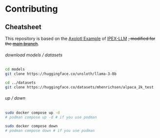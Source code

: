 # Contributing

## Cheatsheet

This repository is based on the
[Axolotl Example](https://github.com/intel-analytics/ipex-llm/blob/main/python/llm/example/GPU/LLM-Finetuning/axolotl)
of [IPEX-LLM](https://github.com/intel-analytics/ipex-llm) ~~, modified for the
[main branch](https://github.com/OpenAccess-AI-Collective/axolotl)~~.

###### download models / datasets

```bash
cd models
git clone https://huggingface.co/unsloth/llama-3-8b

cd ../datasets
git clone https://huggingface.co/datasets/mhenrichsen/alpaca_2k_test
```

###### up / down

```bash
sudo docker compose up -d
# podman compose up -d # if you use podman

sudo docker compose down
# podman compose down # if you use podman
```

